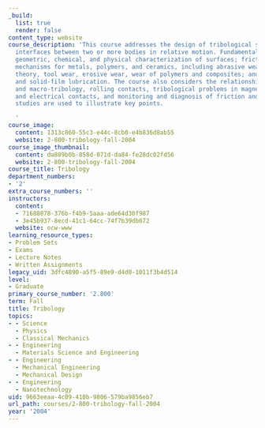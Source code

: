 ```yaml
---
_build:
  list: true
  render: false
content_type: website
course_description: 'This course addresses the design of tribological systems: the
  interfaces between two or more bodies in relative motion. Fundamental topics include:
  geometric, chemical, and physical characterization of surfaces; friction and wear
  mechanisms for metals, polymers, and ceramics, including abrasive wear, delamination
  theory, tool wear, erosive wear, wear of polymers and composites; and boundary lubrication
  and solid-film lubrication. The course also considers the relationship between nano-tribology
  and macro-tribology, rolling contacts, tribological problems in magnetic recording
  and electrical contacts, and monitoring and diagnosis of friction and wear. Case
  studies are used to illustrate key points.

  '
course_image:
  content: 1313c860-55c3-e44c-8cb0-e4b836d8ab55
  website: 2-800-tribology-fall-2004
course_image_thumbnail:
  content: da809b0b-858d-071d-da84-fe28dc02fd56
  website: 2-800-tribology-fall-2004
course_title: Tribology
department_numbers:
- '2'
extra_course_numbers: ''
instructors:
  content:
  - 71688078-376b-f4b9-5aaa-ade64d30f987
  - 3e45b937-8ecd-41c1-64cc-74f7b39db672
  website: ocw-www
learning_resource_types:
- Problem Sets
- Exams
- Lecture Notes
- Written Assignments
legacy_uid: 3dfc4890-a5f5-89e9-d4d0-1011f3b4d514
level:
- Graduate
primary_course_number: '2.800'
term: Fall
title: Tribology
topics:
- - Science
  - Physics
  - Classical Mechanics
- - Engineering
  - Materials Science and Engineering
- - Engineering
  - Mechanical Engineering
  - Mechanical Design
- - Engineering
  - Nanotechnology
uid: 9663eeaa-4c09-410b-9806-579ba9856eb7
url_path: courses/2-800-tribology-fall-2004
year: '2004'
---
```

